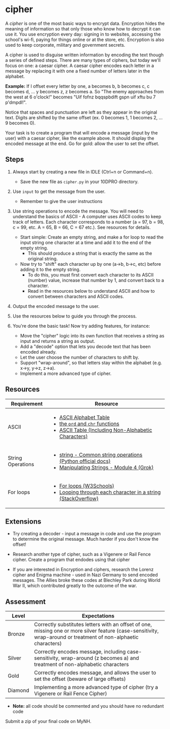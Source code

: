 # cipher

A *cipher* is one of the most basic ways to encrypt data. Encryption hides the meaning of information so that only those who know how to decrypt it can use it. You use encryption every day: signing in to websites, accessing the school's wi-fi, paying for things online or at the store, etc. Encryption is also used to keep corporate, military and government secrets.

A cipher is used to disguise written information by encoding the text though a series of defined steps. There are many types of ciphers, but today we'll focus on one: a caesar cipher. A caesar cipher encodes each letter in a message by replacing it with one a fixed number of letters later in the alphabet.

**Example:** If I offset every letter by one, a becomes b, b becomes c, c becomes d, ... y becomes z, z becomes a. So "The enemy approaches from the west at 6 o'clock!" becomes "Uif fofnz bqqspbdift gspn uif xftu bu 7 p'dmpdl!".

Notice that spaces and punctuation are left as they appear in the original text. Digits are shifted by the same offset (ex. 0 becomes 1, 1 becomes 2, ... 9 becomes 0).

Your task is to create a program that will encode a message (input by the user) with a caesar cipher, like the example above. It should display the encoded message at the end. Go for gold: allow the user to set the offset.

## Steps

1. Always start by creating a new file in IDLE (Ctrl+n or Command+n).

    - Save the new file as `cipher.py` in your 10DPRO directory.

2. Use `input` to get the message from the user.

    - Remember to give the user instructions

3. Use string operations to encode the message. You will need to understand the basics of ASCII - A computer uses ASCII codes to keep track of letters. Each character corresponds to a number (a = 97, b = 98, c = 99, etc. A = 65, B = 66, C = 67 etc.). See resources for details.

    - Start simple: Create an empty string, and make a for loop to read the input string one character at a time and add it to the end of the empty string.
        - This should produce a string that is exactly the same as the original string.
    - Now try to "shift" each character up by one (a->b, b->c, etc) before adding it to the empty string.
        - To do this, you must first convert each character to its ASCII (number) value, increase that number by 1, and convert back to a character.
        - Read in the resources below to understand ASCII and how to convert between characters and ASCII codes.

4. Output the encoded message to the user.

5. Use the resources below to guide you through the process.

6. You're done the basic task! Now try adding features, for instance:

    - Move the "cipher" logic into its own function that receives a string as input and returns a string as output.
    - Add a "decode" option that lets you decode text that has been encoded already.
    - Let the user choose the number of characters to shift by.
    - Support "wrap-around", so that letters stay within the alphabet (e.g. x->y, y->z, z->a).
    - Implement a more advanced type of cipher.

## Resources

| Requirement | Resource |
|-------------|----------|
| ASCII | <ul><li>[ASCII Alphabet Table](http://www.kerryr.net/pioneers/ascii2.htm)</li><li>[the `ord` and `chr` functions](https://www.dotnetperls.com/ord-python)</li><li>[ASCII Table (Including Non-Alphabetic Characters)](http://www.asciitable.com/)</li></ul>
| String Operations | <ul><li>[string - Common string operations (Python official docs)](https://docs.python.org/3/library/string.html)</li><li>[Manipulating Strings - Module 4 (Grok)](https://groklearning.com/learn/intro-python-1/manipulating-strings/0/)</li></ul> |
| For loops      | <ul><li>[For loops (W3Schools)](https://www.w3schools.com/python/python_for_loops.asp)</li><li>[Looping through each character in a string (StackOverflow)](https://stackoverflow.com/a/538374/4080966)</li></ul> |

## Extensions

- Try creating a decoder - input a message in code and use the program to determine the original message. Much harder if you don't know the offset!

- Research another type of cipher, such as a Vigenere or Rail Fence cipher. Create a program that endodes using that cipher

- If you are interested in Encryption and ciphers, research the Lorenz cipher and Enigma machine - used in Nazi Germany to send encoded messages. The Allies broke these codes at Blechley Park during World War II, which contributed greatly to the outcome of the war.

## Assessment

| Level  | Expectations |
|--------|--------------|
| Bronze   | Correctly substitutes letters with an offset of one, missing one or more silver feature (case-sensitivity, wrap-around or treatment of non-alphaetic characters) |
| Silver   | Correctly encodes message, including case-sensitivity, wrap-around (z becomes a) and treatment of non-alphabetic characters |
| Gold     | Correctly encodes message, and allows the user to set the offset (beware of large offsets) |
| Diamond  | Implementing a more advanced type of cipher (try a Vigenere or Rail Fence Cipher) |

- **Note:** all code should be commented and you should have no redundant code

Submit a zip of your final code on MyNH.
